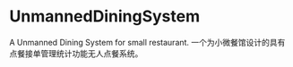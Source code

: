 # UnmannedDiningSystem
A Unmanned Dining System for small restaurant.  一个为小微餐馆设计的具有点餐接单管理统计功能无人点餐系统。
